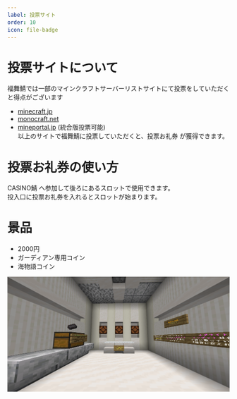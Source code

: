```yaml
---
label: 投票サイト
order: 10
icon: file-badge
---
```


# 投票サイトについて
福舞鯖では一部のマインクラフトサーバーリストサイトにて投票をしていただくと得点がございます

- [minecraft.jp](https://minecraft.jp/servers/620fbb8ad0215b5c57000000)
- [monocraft.net](https://monocraft.net/servers/Va3QZtlG4PWdAq005iLt)
- [mineportal.jp](https://mineportal.jp/servers/clrf6dzw40000vwo2vqzopyu6) (統合版投票可能) <br>
以上のサイトで福舞鯖に投票していただくと、投票お礼券 が獲得できます。


# 投票お礼券の使い方
CASINO鯖 へ参加して後ろにあるスロットで使用できます。 <br>
投入口に投票お礼券を入れるとスロットが始まります。


# 景品
- 2000円
- ガーディアン専用コイン
- 海物語コイン

<img src="/images/votesite/1.png" width="600">